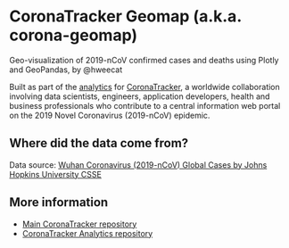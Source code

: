 # CoronaTracker Geomap (a.k.a. corona-geomap)

Geo-visualization of 2019-nCoV confirmed cases and deaths using Plotly and GeoPandas, by @hweecat 

Built as part of the [analytics](https://github.com/docligot/coronatracker-analytics) for [CoronaTracker](https://coronatracker.com), a worldwide collaboration involving data scientists, engineers, application developers, health and business professionals who contribute to a central information web portal on the 2019 Novel Coronavirus (2019-nCoV) epidemic.

## Where did the data come from?
Data source: [Wuhan Coronavirus (2019-nCoV) Global Cases by Johns Hopkins University CSSE](https://gisanddata.maps.arcgis.com/apps/opsdashboard/index.html#/bda7594740fd40299423467b48e9ecf6)

## More information

- [Main CoronaTracker repository](https://github.com/theleadio/coronatracker)
- [CoronaTracker Analytics repository](https://github.com/docligot/coronatracker-analytics)

